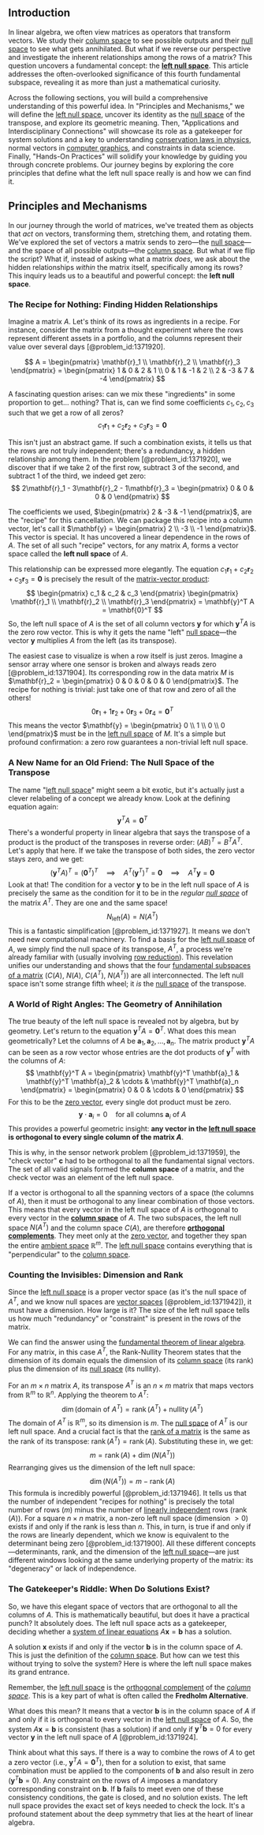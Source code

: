 ## Introduction
In linear algebra, we often view matrices as operators that transform vectors. We study their [column space](@article_id:150315) to see possible outputs and their [null space](@article_id:150982) to see what gets annihilated. But what if we reverse our perspective and investigate the inherent relationships among the rows of a matrix? This question uncovers a fundamental concept: the **[left null space](@article_id:151748)**. This article addresses the often-overlooked significance of this fourth fundamental subspace, revealing it as more than just a mathematical curiosity.

Across the following sections, you will build a comprehensive understanding of this powerful idea. In "Principles and Mechanisms," we will define the [left null space](@article_id:151748), uncover its identity as the [null space](@article_id:150982) of the transpose, and explore its geometric meaning. Then, "Applications and Interdisciplinary Connections" will showcase its role as a gatekeeper for system solutions and a key to understanding [conservation laws in physics](@article_id:265981), normal vectors in [computer graphics](@article_id:147583), and constraints in data science. Finally, "Hands-On Practices" will solidify your knowledge by guiding you through concrete problems. Our journey begins by exploring the core principles that define what the left null space really is and how we can find it.

## Principles and Mechanisms

In our journey through the world of matrices, we've treated them as objects that *act* on vectors, transforming them, stretching them, and rotating them. We've explored the set of vectors a matrix sends to zero—the [null space](@article_id:150982)—and the space of all possible outputs—the [column space](@article_id:150315). But what if we flip the script? What if, instead of asking what a matrix *does*, we ask about the hidden relationships *within* the matrix itself, specifically among its rows? This inquiry leads us to a beautiful and powerful concept: the **left null space**.

### The Recipe for Nothing: Finding Hidden Relationships

Imagine a matrix $A$. Let's think of its rows as ingredients in a recipe. For instance, consider the matrix from a thought experiment where the rows represent different assets in a portfolio, and the columns represent their value over several days [@problem_id:1371920].

$$
A = \begin{pmatrix} \mathbf{r}_1 \\ \mathbf{r}_2 \\ \mathbf{r}_3 \end{pmatrix} = \begin{pmatrix} 1 & 0 & 2 & 1 \\ 0 & 1 & -1 & 2 \\ 2 & -3 & 7 & -4 \end{pmatrix}
$$

A fascinating question arises: can we mix these "ingredients" in some proportion to get... nothing? That is, can we find some coefficients $c_1, c_2, c_3$ such that we get a row of all zeros?
$$
c_1 \mathbf{r}_1 + c_2 \mathbf{r}_2 + c_3 \mathbf{r}_3 = \mathbf{0}
$$

This isn't just an abstract game. If such a combination exists, it tells us that the rows are not truly independent; there's a redundancy, a hidden relationship among them. In the problem [@problem_id:1371920], we discover that if we take 2 of the first row, subtract 3 of the second, and subtract 1 of the third, we indeed get zero:
$$
2\mathbf{r}_1 - 3\mathbf{r}_2 - 1\mathbf{r}_3 = \begin{pmatrix} 0 & 0 & 0 & 0 \end{pmatrix}
$$

The coefficients we used, $\begin{pmatrix} 2 & -3 & -1 \end{pmatrix}$, are the "recipe" for this cancellation. We can package this recipe into a column vector, let's call it $\mathbf{y} = \begin{pmatrix} 2 \\ -3 \\ -1 \end{pmatrix}$. This vector is special. It has uncovered a linear dependence in the rows of $A$. The set of all such "recipe" vectors, for any matrix $A$, forms a vector space called the **left null space** of $A$.

This relationship can be expressed more elegantly. The equation $c_1 \mathbf{r}_1 + c_2 \mathbf{r}_2 + c_3 \mathbf{r}_3 = \mathbf{0}$ is precisely the result of the [matrix-vector product](@article_id:150508):
$$
\begin{pmatrix} c_1 & c_2 & c_3 \end{pmatrix} \begin{pmatrix} \mathbf{r}_1 \\ \mathbf{r}_2 \\ \mathbf{r}_3 \end{pmatrix} = \mathbf{y}^T A = \mathbf{0}^T
$$
So, the left null space of $A$ is the set of all column vectors $\mathbf{y}$ for which $\mathbf{y}^T A$ is the zero row vector. This is why it gets the name "left" [null space](@article_id:150982)—the vector $\mathbf{y}$ multiplies $A$ from the left (as its transpose).

The easiest case to visualize is when a row itself is just zeros. Imagine a sensor array where one sensor is broken and always reads zero [@problem_id:1371904]. Its corresponding row in the data matrix $M$ is $\mathbf{r}_2 = \begin{pmatrix} 0 & 0 & 0 & 0 & 0 \end{pmatrix}$. The recipe for nothing is trivial: just take one of that row and zero of all the others!
$$
0\mathbf{r}_1 + 1\mathbf{r}_2 + 0\mathbf{r}_3 + 0\mathbf{r}_4 = \mathbf{0}^T
$$
This means the vector $\mathbf{y} = \begin{pmatrix} 0 \\ 1 \\ 0 \\ 0 \end{pmatrix}$ must be in the [left null space](@article_id:151748) of $M$. It's a simple but profound confirmation: a zero row guarantees a non-trivial left null space.

### A New Name for an Old Friend: The Null Space of the Transpose

The name "[left null space](@article_id:151748)" might seem a bit exotic, but it's actually just a clever relabeling of a concept we already know. Look at the defining equation again:
$$
\mathbf{y}^T A = \mathbf{0}^T
$$
There's a wonderful property in linear algebra that says the transpose of a product is the product of the transposes in reverse order: $(AB)^T = B^T A^T$. Let's apply that here. If we take the transpose of both sides, the zero vector stays zero, and we get:
$$
(\mathbf{y}^T A)^T = (\mathbf{0}^T)^T \quad \implies \quad A^T (\mathbf{y}^T)^T = \mathbf{0} \quad \implies \quad A^T \mathbf{y} = \mathbf{0}
$$
Look at that! The condition for a vector $\mathbf{y}$ to be in the left null space of $A$ is precisely the same as the condition for it to be in the *regular [null space](@article_id:150982)* of the matrix $A^T$. They are one and the same space!
$$
N_{\text{left}}(A) = N(A^T)
$$
This is a fantastic simplification [@problem_id:1371927]. It means we don't need new computational machinery. To find a basis for the [left null space](@article_id:151748) of $A$, we simply find the null space of its transpose, $A^T$, a process we're already familiar with (usually involving [row reduction](@article_id:153096)). This revelation unifies our understanding and shows that the four [fundamental subspaces of a matrix](@article_id:155131) ($C(A)$, $N(A)$, $C(A^T)$, $N(A^T)$) are all interconnected. The left null space isn't some strange fifth wheel; it *is* the [null space](@article_id:150982) of the transpose.

### A World of Right Angles: The Geometry of Annihilation

The true beauty of the left null space is revealed not by algebra, but by geometry. Let's return to the equation $\mathbf{y}^T A = \mathbf{0}^T$. What does this mean geometrically? Let the columns of $A$ be $\mathbf{a}_1, \mathbf{a}_2, \ldots, \mathbf{a}_n$. The matrix product $\mathbf{y}^T A$ can be seen as a row vector whose entries are the dot products of $\mathbf{y}^T$ with the columns of $A$:
$$
\mathbf{y}^T A = \begin{pmatrix} \mathbf{y}^T \mathbf{a}_1 & \mathbf{y}^T \mathbf{a}_2 & \cdots & \mathbf{y}^T \mathbf{a}_n \end{pmatrix} = \begin{pmatrix} 0 & 0 & \cdots & 0 \end{pmatrix}
$$
For this to be the [zero vector](@article_id:155695), every single dot product must be zero.
$$
\mathbf{y} \cdot \mathbf{a}_i = 0 \quad \text{for all columns } \mathbf{a}_i \text{ of } A
$$
This provides a powerful geometric insight: **any vector in the [left null space](@article_id:151748) is orthogonal to every single column of the matrix $A$**.

This is why, in the sensor network problem [@problem_id:1371959], the "check vector" $\mathbf{c}$ had to be orthogonal to all the fundamental signal vectors. The set of all valid signals formed the **column space** of a matrix, and the check vector was an element of the left null space.

If a vector is orthogonal to all the spanning vectors of a space (the columns of $A$), then it must be orthogonal to any linear combination of those vectors. This means that every vector in the left null space of $A$ is orthogonal to every vector in the **[column space](@article_id:150315)** of $A$. The two subspaces, the left null space $N(A^T)$ and the column space $C(A)$, are therefore **[orthogonal complements](@article_id:149428)**. They meet only at the [zero vector](@article_id:155695), and together they span the entire [ambient space](@article_id:184249) $\mathbb{R}^m$. The [left null space](@article_id:151748) contains everything that is "perpendicular" to the [column space](@article_id:150315).

### Counting the Invisibles: Dimension and Rank

Since the [left null space](@article_id:151748) is a proper vector space (as it's the null space of $A^T$, and we know null spaces are [vector spaces](@article_id:136343) [@problem_id:1371942]), it must have a dimension. How large is it? The size of the left null space tells us how much "redundancy" or "constraint" is present in the rows of the matrix.

We can find the answer using the [fundamental theorem of linear algebra](@article_id:190303). For any matrix, in this case $A^T$, the Rank-Nullity Theorem states that the dimension of its domain equals the dimension of its [column space](@article_id:150315) (its rank) plus the dimension of its [null space](@article_id:150982) (its nullity).

For an $m \times n$ matrix $A$, its transpose $A^T$ is an $n \times m$ matrix that maps vectors from $\mathbb{R}^m$ to $\mathbb{R}^n$. Applying the theorem to $A^T$:
$$
\dim(\text{domain of } A^T) = \operatorname{rank}(A^T) + \operatorname{nullity}(A^T)
$$
The domain of $A^T$ is $\mathbb{R}^m$, so its dimension is $m$. The [null space](@article_id:150982) of $A^T$ is our left null space. And a crucial fact is that the [rank of a matrix](@article_id:155013) is the same as the rank of its transpose: $\operatorname{rank}(A^T) = \operatorname{rank}(A)$. Substituting these in, we get:
$$
m = \operatorname{rank}(A) + \dim(N(A^T))
$$
Rearranging gives us the dimension of the left null space:
$$
\dim(N(A^T)) = m - \operatorname{rank}(A)
$$
This formula is incredibly powerful [@problem_id:1371946]. It tells us that the number of independent "recipes for nothing" is precisely the total number of rows ($m$) minus the number of [linearly independent](@article_id:147713) rows ($\operatorname{rank}(A)$). For a square $n \times n$ matrix, a non-zero left null space (dimension $> 0$) exists if and only if the rank is less than $n$. This, in turn, is true if and only if the rows are linearly dependent, which we know is equivalent to the determinant being zero [@problem_id:1371900]. All these different concepts—determinants, rank, and the dimension of the [left null space](@article_id:151748)—are just different windows looking at the same underlying property of the matrix: its "degeneracy" or lack of independence.

### The Gatekeeper's Riddle: When Do Solutions Exist?

So, we have this elegant space of vectors that are orthogonal to all the columns of $A$. This is mathematically beautiful, but does it have a practical punch? It absolutely does. The left null space acts as a gatekeeper, deciding whether a [system of linear equations](@article_id:139922) $A\mathbf{x} = \mathbf{b}$ has a solution.

A solution $\mathbf{x}$ exists if and only if the vector $\mathbf{b}$ is in the column space of $A$. This is just the definition of the [column space](@article_id:150315). But how can we test this without trying to solve the system? Here is where the left null space makes its grand entrance.

Remember, the [left null space](@article_id:151748) is the [orthogonal complement](@article_id:151046) of the *[column space](@article_id:150315)*. This is a key part of what is often called the **Fredholm Alternative**.

What does this mean? It means that a vector $\mathbf{b}$ is in the column space of $A$ if and only if it is orthogonal to every vector in the [left null space](@article_id:151748) of $A$.
So, the system $A\mathbf{x} = \mathbf{b}$ is consistent (has a solution) if and only if $\mathbf{y}^T \mathbf{b} = 0$ for every vector $\mathbf{y}$ in the left null space of $A$ [@problem_id:1371924].

Think about what this says. If there is a way to combine the rows of $A$ to get a zero vector (i.e., $\mathbf{y}^T A = \mathbf{0}^T$), then for a solution to exist, that same combination must be applied to the components of $\mathbf{b}$ and also result in zero ($\mathbf{y}^T \mathbf{b} = 0$). Any constraint on the rows of $A$ imposes a mandatory corresponding constraint on $\mathbf{b}$. If $\mathbf{b}$ fails to meet even one of these consistency conditions, the gate is closed, and no solution exists. The left null space provides the exact set of keys needed to check the lock. It's a profound statement about the deep symmetry that lies at the heart of linear algebra.
